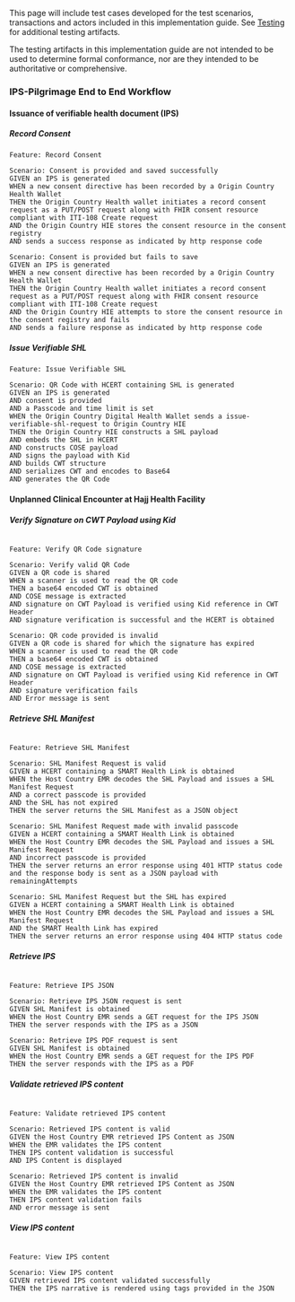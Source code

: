 This page will include test cases developed for the test scenarios, transactions and actors included in this implementation guide. See [Testing](testing.html) for additional testing artifacts.

The testing artifacts in this implementation guide are not intended to be used to determine formal conformance, nor are they intended to be authoritative or comprehensive.


### IPS-Pilgrimage End to End Workflow

#### Issuance of verifiable health document (IPS)

##### Record Consent

```
Feature: Record Consent

Scenario: Consent is provided and saved successfully
GIVEN an IPS is generated
WHEN a new consent directive has been recorded by a Origin Country Health Wallet
THEN the Origin Country Health wallet initiates a record consent request as a PUT/POST request along with FHIR consent resource compliant with ITI-108 Create request
AND the Origin Country HIE stores the consent resource in the consent registry
AND sends a success response as indicated by http response code

Scenario: Consent is provided but fails to save
GIVEN an IPS is generated
WHEN a new consent directive has been recorded by a Origin Country Health Wallet
THEN the Origin Country Health wallet initiates a record consent request as a PUT/POST request along with FHIR consent resource compliant with ITI-108 Create request
AND the Origin Country HIE attempts to store the consent resource in the consent registry and fails
AND sends a failure response as indicated by http response code

```

##### Issue Verifiable SHL

```
Feature: Issue Verifiable SHL

Scenario: QR Code with HCERT containing SHL is generated
GIVEN an IPS is generated
AND consent is provided
AND a Passcode and time limit is set
WHEN the Origin Country Digital Health Wallet sends a issue-verifiable-shl-request to Origin Country HIE
THEN the Origin Country HIE constructs a SHL payload
AND embeds the SHL in HCERT
AND constructs COSE payload
AND signs the payload with Kid
AND builds CWT structure
AND serializes CWT and encodes to Base64
AND generates the QR Code

```

#### Unplanned Clinical Encounter at Hajj Health Facility

##### Verify Signature on CWT Payload using Kid

```

Feature: Verify QR Code signature

Scenario: Verify valid QR Code
GIVEN a QR code is shared
WHEN a scanner is used to read the QR code
THEN a base64 encoded CWT is obtained
AND COSE message is extracted
AND signature on CWT Payload is verified using Kid reference in CWT Header
AND signature verification is successful and the HCERT is obtained

Scenario: QR code provided is invalid
GIVEN a QR code is shared for which the signature has expired
WHEN a scanner is used to read the QR code
THEN a base64 encoded CWT is obtained
AND COSE message is extracted
AND signature on CWT Payload is verified using Kid reference in CWT Header
AND signature verification fails
AND Error message is sent

```

##### Retrieve SHL Manifest

```

Feature: Retrieve SHL Manifest

Scenario: SHL Manifest Request is valid
GIVEN a HCERT containing a SMART Health Link is obtained
WHEN the Host Country EMR decodes the SHL Payload and issues a SHL Manifest Request
AND a correct passcode is provided
AND the SHL has not expired
THEN the server returns the SHL Manifest as a JSON object

Scenario: SHL Manifest Request made with invalid passcode
GIVEN a HCERT containing a SMART Health Link is obtained
WHEN the Host Country EMR decodes the SHL Payload and issues a SHL Manifest Request
AND incorrect passcode is provided
THEN the server returns an error response using 401 HTTP status code and the response body is sent as a JSON payload with
remainingAttempts

Scenario: SHL Manifest Request but the SHL has expired
GIVEN a HCERT containing a SMART Health Link is obtained
WHEN the Host Country EMR decodes the SHL Payload and issues a SHL Manifest Request
AND the SMART Health Link has expired
THEN the server returns an error response using 404 HTTP status code

```

##### Retrieve IPS

```

Feature: Retrieve IPS JSON

Scenario: Retrieve IPS JSON request is sent
GIVEN SHL Manifest is obtained
WHEN the Host Country EMR sends a GET request for the IPS JSON
THEN the server responds with the IPS as a JSON

Scenario: Retrieve IPS PDF request is sent
GIVEN SHL Manifest is obtained
WHEN the Host Country EMR sends a GET request for the IPS PDF
THEN the server responds with the IPS as a PDF

```

##### Validate retrieved IPS content

```

Feature: Validate retrieved IPS content

Scenario: Retrieved IPS content is valid
GIVEN the Host Country EMR retrieved IPS Content as JSON
WHEN the EMR validates the IPS content
THEN IPS content validation is successful
AND IPS Content is displayed

Scenario: Retrieved IPS content is invalid
GIVEN the Host Country EMR retrieved IPS Content as JSON
WHEN the EMR validates the IPS content
THEN IPS content validation fails
AND error message is sent

```

##### View IPS content

```

Feature: View IPS content

Scenario: View IPS content
GIVEN retrieved IPS content validated successfully
THEN the IPS narrative is rendered using tags provided in the JSON

```